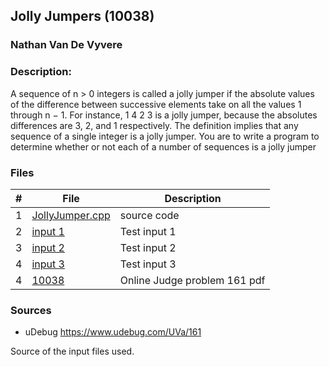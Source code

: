 ## Jolly Jumpers (10038)
### Nathan Van De Vyvere

### Description: 
A sequence of n > 0 integers is called a jolly jumper if the absolute values of the difference between
successive elements take on all the values 1 through n − 1. For instance,
1 4 2 3
is a jolly jumper, because the absolutes differences are 3, 2, and 1 respectively. The definition implies
that any sequence of a single integer is a jolly jumper. You are to write a program to determine whether
or not each of a number of sequences is a jolly jumper


### Files

|   #   | File                       | Description                                                |
| :---: | -------------------------- | ---------------------------------------------------------- |
|   1   |  [JollyJumper.cpp](JollyJumper.cpp)      | source code                                                |
|   2   |  [input 1](in1.txt)        | Test input 1                                               |
|   3   |  [input 2](in2.txt)        | Test input 2                                               |
|4|[input 3](in3.txt)|Test input 3|
|   4   |  [10038](p10038.pdf)      | Online Judge problem 161 pdf                             |

### Sources

- uDebug https://www.udebug.com/UVa/161

Source of the input files used.
